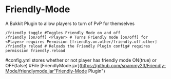 # Friendly-Mode
A Bukkit Plugin to allow players to turn of PvP for themselves

    /friendly toggle #Toggles Friendly Mode on and off
    /friendly [on/off] <Player> # Turns Friendly mode [on/off] for <Player> requires Permision [friendly.on.other/friendly.off.other]
    /friendly reload # Reloads the Friendly Plugin config# requires permission friendly.reload
#config.yml 
stores whether or not player has friendly mode ON(true) or OFF(false)
#File
[FriendlyMode.jar](https://github.com/spammy23/Friendly-Mode/friendlymode.jar"Friendly-Mode Plugin")
    
